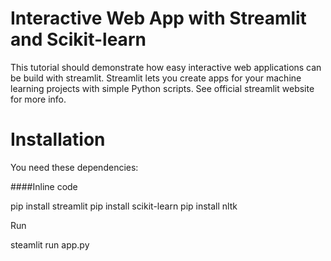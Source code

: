 # Interactive Web App with Streamlit and Scikit-learn
This tutorial should demonstrate how easy interactive web applications can be build with streamlit. Streamlit lets you create apps for your machine learning projects with simple Python scripts. See official streamlit website for more info.

# Installation
You need these dependencies:


####Inline code

pip install streamlit
pip install scikit-learn
pip install nltk

Run

steamlit run app.py